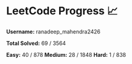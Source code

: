 # LeetCode Progress 📈
**Username:** ranadeep_mahendra2426

**Total Solved:** 69 / 3564

**Easy:** 40 / 878
**Medium:** 28 / 1848
**Hard:** 1 / 838
